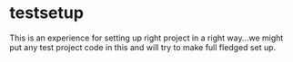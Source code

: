 # testsetup
This is an experience for setting up right project in a right way...we might put any test project code in this and will try to make full fledged set up.
